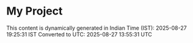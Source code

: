 # My Project

This content is dynamically generated in Indian Time (IST): 2025-08-27 19:25:31 IST
Converted to UTC: 2025-08-27 13:55:31 UTC
